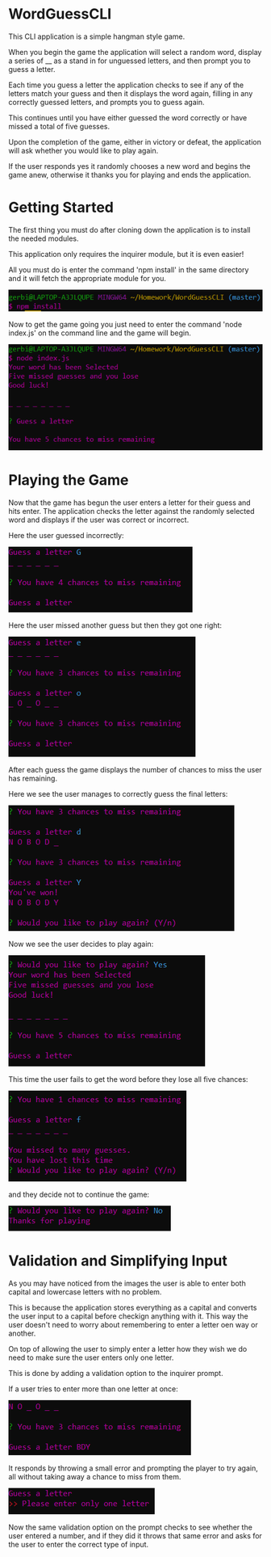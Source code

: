 # WordGuessCLI
This CLI application is a simple hangman style game.  

When you begin the game the application will select a random word, display a series of __ as a stand in for unguessed letters, and then prompt you to guess a letter.

Each time you guess a letter the application checks to see if any of the letters match your guess and then it displays the word again, filling in any correctly guessed letters, and prompts you to guess again.

This continues until you have either guessed the word correctly or have missed a total of five guesses.

Upon the completion of the game, either in victory or defeat, the application will ask whether you would like to play again.  

If the user responds yes it randomly chooses a new word and begins the game anew, otherwise it thanks you for playing and ends the application.

# Getting Started
The first thing you must do after cloning down the application is to install the needed modules.  

This application only requires the inquirer module, but it is even easier!

All you must do is enter the command 'npm install' in the same directory and it will fetch the appropriate module for you.

![npmInstall](./images/npminstall.PNG)

Now to get the game going you just need to enter the command 'node index.js' on the command line and the game will begin.

![startGame](./images/Start_game.PNG)

# Playing the Game
Now that the game has begun the user enters a letter for their guess and hits enter.  The application checks the letter against the randomly selected word and displays if the user was correct or incorrect.

Here the user guessed incorrectly:

![IncorrectGuess](./images/Incorrect_Guess.PNG)

Here the user missed another guess but then they got one right:

![missedandCorrect](./images/missedAndCorrect.PNG)

After each guess the game displays the number of chances to miss the user has remaining.

Here we see the user manages to correctly guess the final letters:

![victory](./images/capitalAndLowercaseVictory.PNG)

Now we see the user decides to play again:

![newGame](./images/NewGame.PNG)

This time the user fails to get the word before they lose all five chances:

![gameLost](./images/GameLost.PNG)

and they decide not to continue the game:

![GameOver](./images/DoNotContinue.PNG)

# Validation and Simplifying Input
As you may have noticed from the images the user is able to enter both capital and lowercase letters with no problem.

This is because the application stores everything as a capital and converts the user input to a capital before checkign anything with it.  This way the user doesn't need to worry about remembering to enter a letter oen way or another.

On top of allowing the user to simply enter a letter how they wish we do need to make sure the user enters only one letter.

This is done by adding a validation option to the inquirer prompt.

If a user tries to enter more than one letter at once:

![multiletters](./images/MultipleLetters.PNG)

It responds by throwing a small error and prompting the player to try again, all without taking away a chance to miss from them.

![validated](./images/Validated.PNG)

Now the same validation option on the prompt checks to see whether the user entered a number, and if they did it throws that same error and asks for the user to enter the correct type of input.


